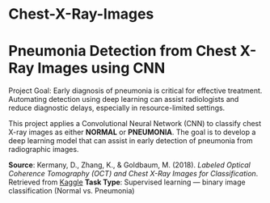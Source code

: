 # Chest-X-Ray-Images
# Pneumonia Detection from Chest X-Ray Images using CNN
Project Goal: Early diagnosis of pneumonia is critical for effective treatment. Automating detection using deep learning can assist radiologists and reduce diagnostic delays, especially in resource-limited settings.

This project applies a Convolutional Neural Network (CNN) to classify chest X-ray images as either **NORMAL** or **PNEUMONIA**. The goal is to develop a deep learning model that can assist in early detection of pneumonia from radiographic images.

**Source**: Kermany, D., Zhang, K., & Goldbaum, M. (2018). *Labeled Optical Coherence Tomography (OCT) and Chest X-Ray Images for Classification*. Retrieved from [Kaggle](https://www.kaggle.com/datasets/paultimothymooney/chest-xray-pneumonia)
**Task Type**: Supervised learning — binary image classification (Normal vs. Pneumonia)

